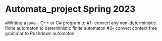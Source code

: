 # Automata_project Spring 2023
#Writing  a java – C++ or C# program to 
#1- convert any non-deterministic finite automaton to deterministic finite automaton
#2- convert context free grammar to Pushdown automaton 
